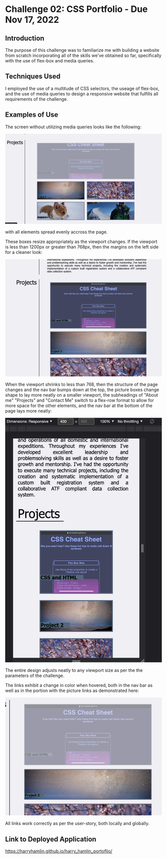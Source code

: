 # Challenge 02: CSS Portfolio - Due Nov 17, 2022

## Introduction

The purpose of this challenge was to familiarize me with building a website from scratch incorporating all of the skills we've obtained so far, specifically with the use of flex-box and media queries.

## Techniques Used

I employed the use of a multitude of CSS selectors, the useage of flex-box, and the use of media queries to design a responsive website that fulfills all requirements of the challenge.

## Examples of Use

The screen without utilizing media queries looks like the following:

<img src="assets/images/readme_screenshots/larss.jpg"/>

with all elements spread evenly accross the page. 

These boxes resize appropriately as the viewport changes. If the viewport is less than 1200px or greater than 768px, then the margins on the left side for a cleaner look:

<img src="assets/images/readme_screenshots/medss.jpg"/>

When the viewport shrinks to less than 768, then the structure of the page changes and the nav bar bumps down at the top, the picture boxes change shape to lay more neatly on a smaller viewport, the subheadings of "About me" "Projects" and "Contact Me" switch to a flex-row format to allow for more space for the other elements, and the nav bar at the bottom of the page lays more neatly:

<img src="assets/images/readme_screenshots/smass.jpg"/>

The entire design adjusts neatly to any viewport size as per the the parameters of the challenge.

The links exhibit a change in color when hovered, both in the nav bar as well as in the portion with the picture links as demonstrated here:

<img src="assets/images/readme_screenshots/hoverdemo.jpg"/>

All links work correctly as per the user-story, both locally and globally.

## Link to Deployed Application

<a href="https://harryhamlin.github.io/harry_hamlin_portoflio/">https://harryhamlin.github.io/harry_hamlin_portoflio/</a>